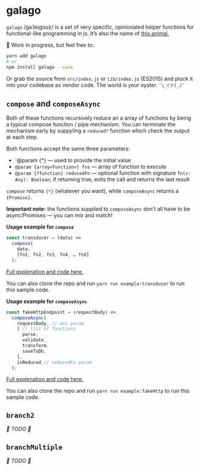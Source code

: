 # galago
`galago` /ɡəˈleɪɡoʊz/ is a set of very specific, opinionated helper functions for functional-like programming in js. It’s also the name of [this animal.](https://en.wikipedia.org/wiki/Galago)

🚧 Work in progress, but feel free to:
```bash
yarn add galago
# or
npm install galago --save
```
Or grab the source from `src/index.js` or `lib/index.js` (ES2015) and pluck it into your codebase as vendor code. The world is your oyster. `¯\_(ツ)_/¯`

## `compose` and `composeAsync`

Both of these functions recursively reduce an a array of functions by being a typical compose function / pipe mechanism. You can terminate the mechanism early by suppyling a `reduced?` function which check the output at each step.

Both functions accept the same three parameters:

* `@param {*} — used to provide the initial value
* `@param {array<Function>} fns` — array of function to execute
* `@param {?function} reducedFn` — optional function with signature `fn(x: Any): Boolean`; if returning true, exits the call and returns the last result

`compose` returns `{*}` (whatever you want), while `composeAsync` returns a `{Promise}`.

**Important note:**  the functions supplied to `composeAsync` don’t all have to be async/Promises — you can mix and match!

**Usage example for `compose`**

```javascript
const transducer = (data) =>
  compose(
    data,
    [fn1, fn2, fn3, fn4, … fnX]
  );
```

[Full explenation and code here.](https://github.com/filipdanic/galago/blob/master/example/transducer.js)

You can also clone the repo and run `yarn run example:transducer` to run this sample code.


**Usage example for `composeAsync`**

```javascript
const fakeHttpEndpoint = (requestBody) =>
  composeAsync(
    requestBody, // acc param
    [ // list of functions
      parse,
      validate,
      transform,
      saveToDb,
    ],
    isReduced // reducedFn param
  );
```

[Full explenation and code here.](https://github.com/filipdanic/galago/blob/master/example/fakeHttp.js)

You can also clone the repo and run `yarn run example:fakeHttp` to run this sample code.

## `branch2`

_🚧 TODO 🚧_

## `branchMultiple`

_🚧 TODO 🚧_
